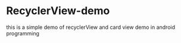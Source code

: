 # RecyclerView-demo

this is a simple demo of recyclerView and card view demo in android programming
